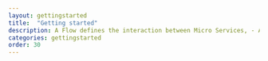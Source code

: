 ```yaml
---
layout: gettingstarted
title:  "Getting started"
description: A Flow defines the interaction between Micro Services, - A workflow that controls how messages gets sent from one service to another.
categories: gettingstarted
order: 30
---
```

